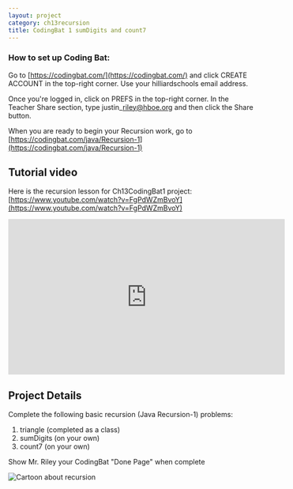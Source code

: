 ```yaml
---
layout: project
category: ch13recursion
title: CodingBat 1 sumDigits and count7
---
```



### How to set up Coding Bat:

Go to [https://codingbat.com/](https://codingbat.com/) and click CREATE ACCOUNT in the top-right corner. Use your hilliardschools email address.

Once you're logged in, click on PREFS in the top-right corner. In the Teacher Share section, type justin\_riley@hboe.org and then click the Share button.

When you are ready to begin your Recursion work, go to [https://codingbat.com/java/Recursion-1](https://codingbat.com/java/Recursion-1)

## Tutorial video

Here is the recursion lesson for Ch13CodingBat1 project: [https://www.youtube.com/watch?v=FgPdWZmBvoY](https://www.youtube.com/watch?v=FgPdWZmBvoY)

<iframe width="560" height="315" src="https://www.youtube.com/embed/FgPdWZmBvoY" frameborder="0" allow="accelerometer; autoplay; encrypted-media; gyroscope; picture-in-picture" allowfullscreen></iframe>

## Project Details

Complete the following basic recursion (Java Recursion-1) problems:

1. triangle (completed as a class)
2. sumDigits (on your own)
3. count7 (on your own)


Show Mr. Riley your CodingBat "Done Page" when complete

![Cartoon about recursion](/apcsa\ch13recursion\recursionUnderMyBed.jpg)
